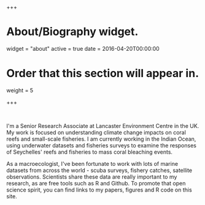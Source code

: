 +++
# About/Biography widget.
widget = "about"
active = true
date = 2016-04-20T00:00:00

# Order that this section will appear in.
weight = 5

+++

<br>

I'm a Senior Research Associate at Lancaster Environment Centre in the UK. My work is focused on understanding climate change impacts on coral reefs and small-scale fisheries. I am currently working in the Indian Ocean, using underwater datasets and fisheries surveys to examine the responses of Seychelles' reefs and fisheries to mass coral bleaching events.

As a macroecologist, I've been fortunate to work with lots of marine datasets from across the world - scuba surveys, fishery catches, satellite observations. Scientists share these data are really important to my research, as are free tools such as R and Github. To promote that open science spirit, you can find links to my papers, figures and R code on this site.

